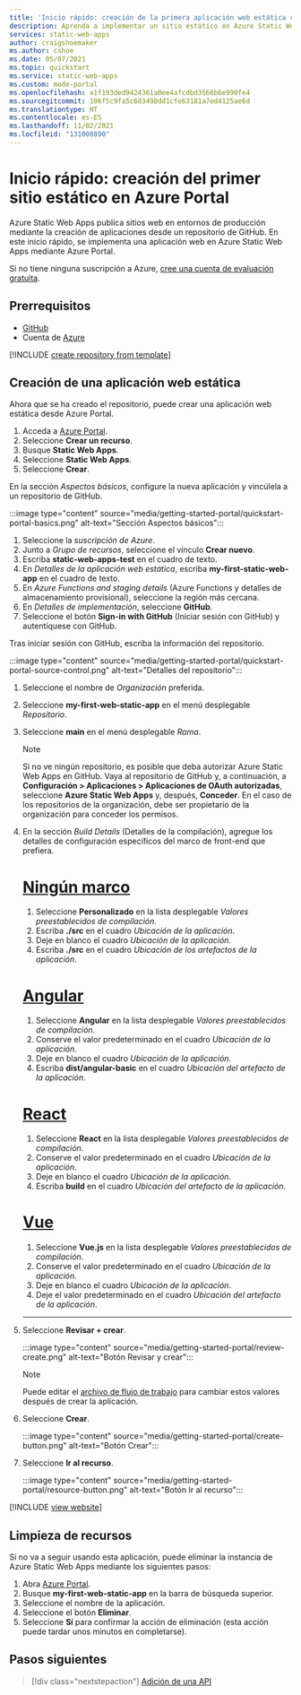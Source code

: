 ```yaml
---
title: 'Inicio rápido: creación de la primera aplicación web estática con Azure Static Web Apps mediante Azure Portal'
description: Aprenda a implementar un sitio estático en Azure Static Web Apps con Azure Portal.
services: static-web-apps
author: craigshoemaker
ms.author: cshoe
ms.date: 05/07/2021
ms.topic: quickstart
ms.service: static-web-apps
ms.custom: mode-portal
ms.openlocfilehash: a1f193ded9424361a0ee4afcdbd3566b6e990fe4
ms.sourcegitcommit: 106f5c9fa5c6d3498dd1cfe63181a7ed4125ae6d
ms.translationtype: HT
ms.contentlocale: es-ES
ms.lasthandoff: 11/02/2021
ms.locfileid: "131008890"
---
```

# <a name="quickstart-building-your-first-static-site-in-the-azure-portal"></a>Inicio rápido: creación del primer sitio estático en Azure Portal

Azure Static Web Apps publica sitios web en entornos de producción mediante la creación de aplicaciones desde un repositorio de GitHub. En este inicio rápido, se implementa una aplicación web en Azure Static Web Apps mediante Azure Portal.

Si no tiene ninguna suscripción a Azure, [cree una cuenta de evaluación gratuita](https://azure.microsoft.com/free).

## <a name="prerequisites"></a>Prerrequisitos

- [GitHub](https://github.com)
- Cuenta de [Azure](https://portal.azure.com)

[!INCLUDE [create repository from template](../../includes/static-web-apps-get-started-create-repo.md)]

## <a name="create-a-static-web-app"></a>Creación de una aplicación web estática

Ahora que se ha creado el repositorio, puede crear una aplicación web estática desde Azure Portal.

1. Acceda a [Azure Portal](https://portal.azure.com).
1. Seleccione **Crear un recurso**.
1. Busque **Static Web Apps**.
1. Seleccione **Static Web Apps**.
1. Seleccione **Crear**.

En la sección _Aspectos básicos_, configure la nueva aplicación y vincúlela a un repositorio de GitHub.

:::image type="content" source="media/getting-started-portal/quickstart-portal-basics.png" alt-text="Sección Aspectos básicos":::

1. Seleccione la _suscripción de Azure_.
1. Junto a _Grupo de recursos_, seleccione el vínculo **Crear nuevo**.
1. Escriba **static-web-apps-test** en el cuadro de texto.
1. En _Detalles de la aplicación web estática_, escriba **my-first-static-web-app** en el cuadro de texto.
1. En _Azure Functions and staging details_ (Azure Functions y detalles de almacenamiento provisional), seleccione la región más cercana.
1. En _Detalles de implementación_, seleccione **GitHub**.
1. Seleccione el botón **Sign-in with GitHub** (Iniciar sesión con GitHub) y autentíquese con GitHub.

Tras iniciar sesión con GitHub, escriba la información del repositorio.

:::image type="content" source="media/getting-started-portal/quickstart-portal-source-control.png" alt-text="Detalles del repositorio":::

1. Seleccione el nombre de _Organización_ preferida.
1. Seleccione **my-first-web-static-app** en el menú desplegable _Repositorio_.
1. Seleccione **main** en el menú desplegable _Rama_.

   > [!NOTE]
   > Si no ve ningún repositorio, es posible que deba autorizar Azure Static Web Apps en GitHub. Vaya al repositorio de GitHub y, a continuación, a **Configuración > Aplicaciones > Aplicaciones de OAuth autorizadas**, seleccione **Azure Static Web Apps** y, después, **Conceder**. En el caso de los repositorios de la organización, debe ser propietario de la organización para conceder los permisos.

1. En la sección _Build Details_ (Detalles de la compilación), agregue los detalles de configuración específicos del marco de front-end que prefiera.

    # <a name="no-framework"></a>[Ningún marco](#tab/vanilla-javascript)

    1. Seleccione **Personalizado** en la lista desplegable _Valores preestablecidos de compilación_.
    1. Escriba **./src** en el cuadro _Ubicación de la aplicación_.
    1. Deje en blanco el cuadro _Ubicación de la aplicación_.
    1. Escriba **./src** en el cuadro _Ubicación de los artefactos de la aplicación_.

    # <a name="angular"></a>[Angular](#tab/angular)

    1. Seleccione **Angular** en la lista desplegable _Valores preestablecidos de compilación_.
    1. Conserve el valor predeterminado en el cuadro _Ubicación de la aplicación_.
    1. Deje en blanco el cuadro _Ubicación de la aplicación_.
    1. Escriba **dist/angular-basic** en el cuadro _Ubicación del artefacto de la aplicación_.

    # <a name="react"></a>[React](#tab/react)

    1. Seleccione **React** en la lista desplegable _Valores preestablecidos de compilación_.
    1. Conserve el valor predeterminado en el cuadro _Ubicación de la aplicación_.
    1. Deje en blanco el cuadro _Ubicación de la aplicación_.
    1. Escriba **build** en el cuadro _Ubicación del artefacto de la aplicación_.

    # <a name="vue"></a>[Vue](#tab/vue)

    1. Seleccione **Vue.js** en la lista desplegable _Valores preestablecidos de compilación_.
    1. Conserve el valor predeterminado en el cuadro _Ubicación de la aplicación_.
    1. Deje en blanco el cuadro _Ubicación de la aplicación_.
    1. Deje el valor predeterminado en el cuadro _Ubicación del artefacto de la aplicación_.

    ---

1. Seleccione **Revisar + crear**.

    :::image type="content" source="media/getting-started-portal/review-create.png" alt-text="Botón Revisar y crear":::

    > [!NOTE]
    > Puede editar el [archivo de flujo de trabajo](build-configuration.md) para cambiar estos valores después de crear la aplicación.

1. Seleccione **Crear**.

    :::image type="content" source="media/getting-started-portal/create-button.png" alt-text="Botón Crear":::

1. Seleccione **Ir al recurso**.

    :::image type="content" source="media/getting-started-portal/resource-button.png" alt-text="Botón Ir al recurso":::

[!INCLUDE [view website](../../includes/static-web-apps-get-started-view-website.md)]

## <a name="clean-up-resources"></a>Limpieza de recursos

Si no va a seguir usando esta aplicación, puede eliminar la instancia de Azure Static Web Apps mediante los siguientes pasos:

1. Abra [Azure Portal](https://portal.azure.com).
1. Busque **my-first-web-static-app** en la barra de búsqueda superior.
1. Seleccione el nombre de la aplicación.
1. Seleccione el botón **Eliminar**.
1. Seleccione **Sí** para confirmar la acción de eliminación (esta acción puede tardar unos minutos en completarse).

## <a name="next-steps"></a>Pasos siguientes

> [!div class="nextstepaction"]
> [Adición de una API](add-api.md)
